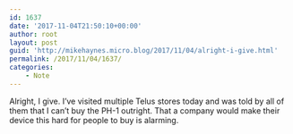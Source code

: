 ```yaml
---
id: 1637
date: '2017-11-04T21:50:10+00:00'
author: root
layout: post
guid: 'http://mikehaynes.micro.blog/2017/11/04/alright-i-give.html'
permalink: /2017/11/04/1637/
categories:
    - Note
---
```


Alright, I give. I’ve visited multiple Telus stores today and was told by all of them that I can’t buy the PH-1 outright. That a company would make their device this hard for people to buy is alarming.